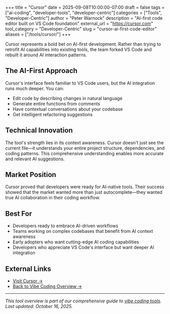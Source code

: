 +++
title = "Cursor"
date = 2025-09-08T10:00:00-07:00
draft = false
tags = ["ai-coding", "developer-tools", "developer-centric"]
categories = ["Tools", "Developer-Centric"]
author = "Peter Warnock"
description = "AI-first code editor built on VS Code foundation"
external_url = "https://cursor.com"
tool_category = "Developer-Centric"
slug = "cursor-ai-first-code-editor"
aliases = ["/tools/cursor/"]
+++

Cursor represents a bold bet on AI-first development. Rather than trying to retrofit AI capabilities into existing tools, the team forked VS Code and rebuilt it around AI interaction patterns.

## The AI-First Approach

Cursor's interface feels familiar to VS Code users, but the AI integration runs much deeper. You can:
- Edit code by describing changes in natural language
- Generate entire functions from comments
- Have contextual conversations about your codebase
- Get intelligent refactoring suggestions

## Technical Innovation

The tool's strength lies in its context awareness. Cursor doesn't just see the current file—it understands your entire project structure, dependencies, and coding patterns. This comprehensive understanding enables more accurate and relevant AI suggestions.

## Market Position

Cursor proved that developers were ready for AI-native tools. Their success showed that the market wanted more than just autocomplete—they wanted true AI collaboration in their coding workflow.

## Best For

- Developers ready to embrace AI-driven workflows
- Teams working on complex codebases that benefit from AI context awareness
- Early adopters who want cutting-edge AI coding capabilities
- Developers who appreciate VS Code's interface but want deeper AI integration

## External Links

- [Visit Cursor →](https://cursor.com)
- [Back to Vibe Coding Overview →](/posts/vibe-coding-revolution/)

---

*This tool overview is part of our comprehensive guide to [vibe coding tools](/posts/vibe-coding-revolution/). Last updated: October 16, 2025.*

